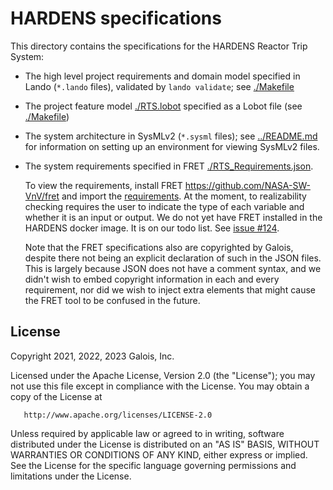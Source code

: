 # HARDENS specifications 

This directory contains the specifications for the HARDENS Reactor Trip System:

- The high level project requirements and domain model specified in
  Lando (`*.lando` files), validated by `lando validate`; see
  [./Makefile](./Makefile)
- The project feature model [./RTS.lobot](./RTS.lobot) specified as a
  Lobot file (see [./Makefile](./Makefile))
- The system architecture in SysMLv2 (`*.sysml` files); see
  [../README.md](../README.md) for information on setting up an
  environment for viewing SysMLv2 files.

- The system requirements specified in FRET
  [./RTS_Requirements.json](./RTS_Requirements.json). 
  
  To view the requirements, install FRET
  <https://github.com/NASA-SW-VnV/fret> and import the
  [requirements](./RTS_Requirements.json). At the moment, to
  realizability checking requires the user to indicate the type of
  each variable and whether it is an input or output.  We do not yet
  have FRET installed in the HARDENS docker image.  It is on our todo
  list.  See [issue #124](https://github.com/GaloisInc/HARDENS/issues/124).

  Note that the FRET specifications also are copyrighted by Galois,
  despite there not being an explicit declaration of such in the JSON
  files.  This is largely because JSON does not have a comment syntax,
  and we didn't wish to embed copyright information in each and every
  requirement, nor did we wish to inject extra elements that might
  cause the FRET tool to be confused in the future.

## License

   Copyright 2021, 2022, 2023 Galois, Inc.

   Licensed under the Apache License, Version 2.0 (the "License");
   you may not use this file except in compliance with the License.
   You may obtain a copy of the License at

       http://www.apache.org/licenses/LICENSE-2.0

   Unless required by applicable law or agreed to in writing, software
   distributed under the License is distributed on an "AS IS" BASIS,
   WITHOUT WARRANTIES OR CONDITIONS OF ANY KIND, either express or implied.
   See the License for the specific language governing permissions and
   limitations under the License.
